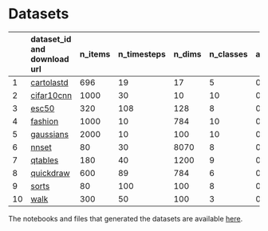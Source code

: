 # Datasets

|    | dataset_id and download url                                                                             | n_items | n_timesteps | n_dims | n_classes | avg_intrinsic_dim | avg_sparsity_ratio |
|:---|:--------------------------------------------------------------------------------------------------------|:--------|:------------|:-------|:----------|:------------------|:-------------------|
| 1  | [cartolastd](https://github.com/EduardoVernier/dynamic-projections/blob/master/Datasets/cartolastd.zip) | 696     | 19          | 17     | 5         | 0.6470            | 0.0                |
| 2  | [cifar10cnn](https://github.com/EduardoVernier/dynamic-projections/blob/master/Datasets/cifar10cnn.zip) | 1000    | 30          | 10     | 10        | 0.6599            | 0.0                |
| 3  | [esc50](https://github.com/EduardoVernier/dynamic-projections/blob/master/Datasets/esc50.zip)           | 320     | 108         | 128    | 8         | 0.0345            | 0.0                |
| 4  | [fashion](https://github.com/EduardoVernier/dynamic-projections/blob/master/Datasets/fashion.zip)       | 1000    | 10          | 784    | 10        | 0.4762            | 0.2971             |
| 5  | [gaussians](https://github.com/EduardoVernier/dynamic-projections/blob/master/Datasets/gaussians.zip)   | 2000    | 10          | 100    | 10        | 0.3680            | 0.0                |
| 6  | [nnset](https://github.com/EduardoVernier/dynamic-projections/blob/master/Datasets/nnset.zip)           | 80      | 30          | 8070   | 8         | 0.0057            | 0.0001             |
| 7  | [qtables](https://github.com/EduardoVernier/dynamic-projections/blob/master/Datasets/qtables.zip)       | 180     | 40          | 1200   | 9         | 0.0077            | 0.0007             |
| 8  | [quickdraw](https://github.com/EduardoVernier/dynamic-projections/blob/master/Datasets/quickdraw.zip)   | 600     | 89          | 784    | 6         | 0.4309            | 0.9013             |
| 9  | [sorts](https://github.com/EduardoVernier/dynamic-projections/blob/master/Datasets/sorts.zip)           | 80      | 100         | 100    | 8         | 0.3505            | 0.0100             |
| 10 | [walk](https://github.com/EduardoVernier/dynamic-projections/blob/master/Datasets/walk.zip)             | 300     | 50          | 100    | 3         | 0.4783            | 0.0001             |


The notebooks and files that generated the datasets are available [here](https://drive.google.com/drive/u/1/folders/1MXJK2mqH015pAohuBawVIQeqgB38JAsy).
